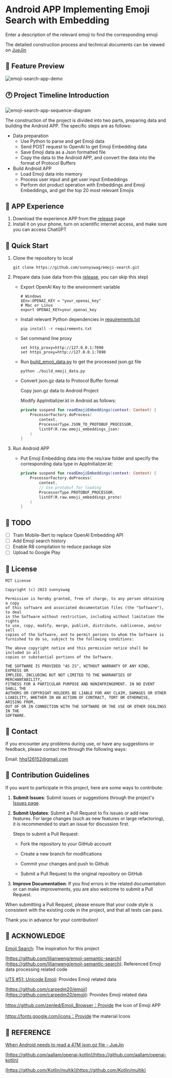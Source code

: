 # Android APP Implementing Emoji Search with Embedding

Enter a description of the relevant emoji to find the corresponding emoji

The detailed construction process and technical documents can be viewed on [JueJin](https://juejin.cn/post/7264073604496638011)

## 🎥 Feature Preview

![emoji-search-app-demo](./assets/emoji-search-app-demo.gif)

## 🕐 Project  Timeline Introduction

![emoji-search-app-sequence-diagram](./assets/emoji-search-app.drawio.png)

The construction of the project is divided into two parts, preparing data and building the Android APP. The specific steps are as follows:

- Data preparation
  - Use Python to parse and get Emoji data
  - Send POST request to OpenAI to get Emoji Embedding data
  - Save Emoji data as a Json formatted file
  - Copy the data to the Android APP, and convert the data into the format of Protocol Buffers
- Build Android APP
  - Load Emoji data into memory
  - Process user input and get user input Embeddings
  - Perform dot product operation with Embeddings and Emoji Embeddings, and get the top 20 most relevant Emojis

## 📱 APP Experience

1. Download the experience APP from the [release](https://github.com/sunnyswag/emoji-search/releases/tag/v1.1.0) page
2. Install it on your phone, turn on scientific internet access, and make sure you can access ChatGPT

## 🚀 Quick Start

1. Clone the repository to local

   ```shell
   git clone https://github.com/sunnyswag/emoji-search.git
   ```

2. Prepare data (use data from this [release](https://github.com/sunnyswag/emoji-search/releases/tag/v1.0.1-beta), you can skip this step)

   * Export OpenAI Key to the environment variable

     ```shell
     # Windows
     $Env:OPENAI_KEY = "your_openai_key"
     # Mac or Linux
     export OPENAI_KEY=your_openai_key
     ```

   * Install relevant Python dependencies in [requirements.txt](https://github.com/sunnyswag/emoji-search/blob/main/Python/requirements.txt)

     ```shell
     pip install -r requirements.txt
     ```

   * Set command line proxy

     ```shell
     set http_proxy=http://127.0.0.1:7890
     set https_proxy=http://127.0.0.1:7890
     ```

   * Run [build_emoji_data.py](https://github.com/sunnyswag/emoji-search/blob/main/Python/build_emoji_data.py) to get the processed json.gz file

     ```shell
     python ./build_emoji_data.py
     ```

   * Convert json.gz data to Protocol Buffer format

     Copy json.gz data to Android Project

     Modify AppInitializer.kt in Android as follows:

     ```Kotlin
     private suspend fun readEmojiEmbeddings(context: Context) {
         ProcessorFactory.doProcess(
             context,
             ProcessorType.JSON_TO_PROTOBUF_PROCESSOR,
             listOf(R.raw.emoji_embeddings_json)
         )
     }
     ```

3. Run Android APP

   * Put Emoji Embedding data into the res/raw folder and specify the corresponding data type in AppInitializer.kt:

     ```kotlin
     private suspend fun readEmojiEmbeddings(context: Context) {
         ProcessorFactory.doProcess(
             context,
             // Use protobuf for loading
             ProcessorType.PROTOBUF_PROCESSOR,
             listOf(R.raw.emoji_embeddings_proto)
         )
     }
     ```

## 📝 TODO

- [ ] Train Mobile-Bert to replace OpenAI Embedding API
- [ ] Add Emoji search history
- [ ] Enable R8 compilation to reduce package size
- [ ] Upload to Google Play

## 📜 License

```
MIT License

Copyright (c) 2023 sunnyswag

Permission is hereby granted, free of charge, to any person obtaining a copy
of this software and associated documentation files (the "Software"), to deal
in the Software without restriction, including without limitation the rights
to use, copy, modify, merge, publish, distribute, sublicense, and/or sell
copies of the Software, and to permit persons to whom the Software is
furnished to do so, subject to the following conditions:

The above copyright notice and this permission notice shall be included in all
copies or substantial portions of the Software.

THE SOFTWARE IS PROVIDED "AS IS", WITHOUT WARRANTY OF ANY KIND, EXPRESS OR
IMPLIED, INCLUDING BUT NOT LIMITED TO THE WARRANTIES OF MERCHANTABILITY,
FITNESS FOR A PARTICULAR PURPOSE AND NONINFRINGEMENT. IN NO EVENT SHALL THE
AUTHORS OR COPYRIGHT HOLDERS BE LIABLE FOR ANY CLAIM, DAMAGES OR OTHER
LIABILITY, WHETHER IN AN ACTION OF CONTRACT, TORT OR OTHERWISE, ARISING FROM,
OUT OF OR IN CONNECTION WITH THE SOFTWARE OR THE USE OR OTHER DEALINGS IN THE
SOFTWARE.
```

## 📧 Contact

If you encounter any problems during use, or have any suggestions or feedback, please contact me through the following ways:

Email: [hhq126152@gmail.com](mailto:hhq126152@gmail.com)

## 🤝 Contribution Guidelines

If you want to participate in this project, here are some ways to contribute:

1. **Submit Issues**: Submit issues or suggestions through the project's [Issues page](https://github.com/sunnyswag/emoji-search/issues).

2. **Submit Updates**: Submit a Pull Request to fix issues or add new features. For large changes (such as new features or large refactoring), it is recommended to start an issue for discussion first.

   Steps to submit a Pull Request:

   - Fork the repository to your GitHub account

   - Create a new branch for modifications

   - Commit your changes and push to Github

   - Submit a Pull Request to the original repository on GitHub

3. **Improve Documentation**: If you find errors in the related documentation or can make improvements, you are also welcome to submit a Pull Request.

When submitting a Pull Request, please ensure that your code style is consistent with the existing code in the project, and that all tests can pass.

Thank you in advance for your contribution!

## 🙏 ACKNOWLEDGE

[Emoji Search](https://www.emojisearch.app/): The inspiration for this project

[https://github.com/lilianweng/emoji-semantic-search](https://github.com/lilianweng/emoji-semantic-search): Referenced Emoji data processing related code

[UTS #51: Unicode Emoji](https://www.unicode.org/reports/tr51/tr51-21.html): Provides Emoji related data

[https://github.com/carpedm20/emoji](https://github.com/carpedm20/emoji): Provides Emoji related data

https://github.com/zenled/Emoji_Browser：Provide the Icon of Emoji APP

https://fonts.google.com/icons：Provide the material Icons 

## 🔗 REFERENCE

[When Android needs to read a 47M json.gz file - JueJin](https://juejin.cn/post/7253744712409071673)

[https://github.com/aallam/openai-kotlin](https://github.com/aallam/openai-kotlin)

[https://github.com/Kotlin/multik](https://github.com/Kotlin/multik)
